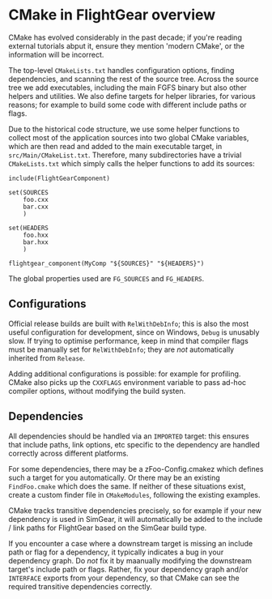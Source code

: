 # CMake in FlightGear overview 

CMake has evolved considerably in the past decade; if you're reading external tutorials abput it, ensure
they mention 'modern CMake', or the information will be incorrect.

The top-level `CMakeLists.txt` handles configuration options, finding dependencies, and scanning
the rest of the source tree. Across the source tree we add executables, including the main FGFS
binary but also other helpers and utilities. We also define targets for helper libraries, for
various reasons; for example to build some code with different include paths or flags.

Due to the historical code structure, we use some helper functions to collect most of the 
application sources into two global CMake variables, which are then read and added to the
main executable target, in `src/Main/CMakeList.txt`. Therefore, many subdirectories have
a trivial `CMakeLists.txt` which simply calls the helper functions to add its sources:

```
include(FlightGearComponent)

set(SOURCES
	foo.cxx
	bar.cxx
	)

set(HEADERS
	foo.hxx
	bar.hxx
	)
    	
flightgear_component(MyComp "${SOURCES}" "${HEADERS}")
```

The global properties used are `FG_SOURCES` and `FG_HEADERS`.

## Configurations 

Official release builds are built with `RelWithDebInfo`; this is also the most useful configuration for
development, since on Windows, `Debug` is unusably slow. If trying to optimise performance,
keep in mind that compiler flags must be manually set for `RelWithDebInfo`; they are _not_
automatically inherited from `Release`.

Adding additional configurations is possible: for example for profiling. CMake also picks up
the `CXXFLAGS` environment variable to pass ad-hoc compiler options, without modifying the
build systen.

## Dependencies

All dependencies should be handled via an `IMPORTED` target: this ensures that include paths,
link options, etc specific to the dependency are handled correctly across different platforms.

For some dependencies, there may be a zFoo-Config.cmakez which defines such a target for
you automatically. Or there may be an existing `FindFoo.cmake` which does the same. If neither
of these situations exist, create a custom finder file in `CMakeModules`, following the existing
examples. 

CMake tracks transitive dependencies precisely, so for example if your new dependency is used
in SimGear, it will automatically be added to the include / link paths for FlightGear based on
the SimGear build type.

If you encounter a case where a downstream target is missing an include path or flag for a
dependency, it typically indicates a bug in your dependency graph. Do _not_ fix it by maanually
modifying the downstream target's include path or flags. Rather, fix your dependency graph 
and/or `INTERFACE` exports from your dependency, so that CMake can see the required transitive
dependencies correctly.

